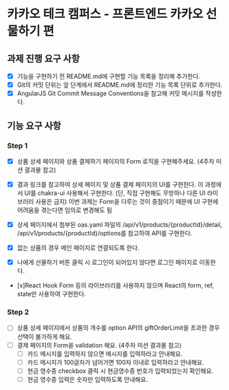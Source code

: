 # 카카오 테크 캠퍼스 - 프론트엔드 카카오 선물하기 편

## 과제 진행 요구 사항
- [x] 기능을 구현하기 전 README.md에 구현할 기능 목록을 정리해 추가한다.
- [x] Git의 커밋 단위는 앞 단계에서 README.md에 정리한 기능 목록 단위로 추가한다.
- [x] AngularJS Git Commit Message Conventions을 참고해 커밋 메시지를 작성한다.

## 기능 요구 사항

### Step 1
- [x] 상품 상세 페이지와 상품 결제하기 페이지의 Form 로직을 구현해주세요. (4주차 미션 결과물 참고)

- [x] 결과 링크를 참고하여 상세 페이지 및 상품 결제 페이지의 UI를 구현한다.
    이 과정에서 UI를 chakra-ui 사용해서 구현한다. (단, 직접 구현해도 무방하나 다른 UI 라이브러리 사용은 금지)
    이번 과제는 Form을 다루는 것이 중점이기 때문에 UI 구현에 어려움을 겪는다면 임의로 변경해도 됨

- [x] 상세 페이지에서 첨부된 oas.yaml 파일의 /api/v1/products/{productId}/detail, /api/v1/products/{productId}/options를 참고하여 API를 구현한다.
- [x] 없는 상품의 경우 메인 페이지로 연결되도록 한다.
- [x] 나에게 선물하기 버튼 클릭 시 로그인이 되어있지 않다면 로그인 페이지로 이동한다.
- [x]React Hook Form 등의 라이브러리를 사용하지 않으며 React의 form, ref, state만 사용하여 구현한다.


### Step 2
- [ ] 상품 상세 페이지에서 상품의 개수를 option API의 giftOrderLimit을 초과한 경우 선택이 불가하게 해요.
- [ ] 결제 페이지의 Form을 validation 해요. (4주차 미션 결과물 참고)
  - [ ] 카드 메시지를 입력하지 않으면 메시지를 입력하라고 안내해요.
  - [ ] 카드 메시지가 100글자가 넘어가면 100자 이내로 입력하라고 안내해요.
  - [ ] 현금 영수증 checkbox 클릭 시 현금영수증 번호가 입력되었는지 확인해요.
  - [ ] 현금 영수증 입력은 숫자만 입력하도록 안내해요.